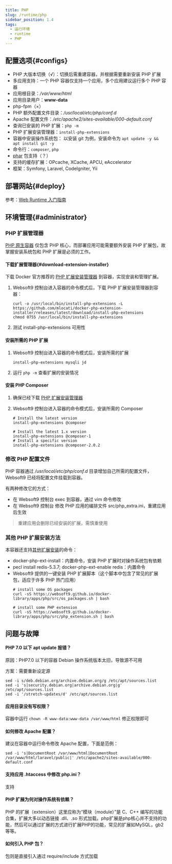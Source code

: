 ```yaml
---
title: PHP
slug: /runtime/php
sidebar_position: 1.4
tags:
  - 运行环境
  - runtime
  - PHP
---
```



## 配置选项{#configs}

- PHP 大版本切换（√）：切换后需重建容器，并根据需要重新安装 PHP 扩展
- 多应用支持：一个 PHP 容器仅支持一个应用，多个应用建议运行多个 PHP 容器
- 应用根目录：*/var/www/html*
- 应用目录用户：**www-data**
- php-fpm（×）
- PHP 额外配置文件目录：*/usr/local/etc/php/conf.d*
- Apache 配置文件：*/etc/apache2/sites-available/000-default.conf* 
- 查询已安装的 PHP 扩展：`php -m`
- PHP 扩展安装管理器：`install-php-extensions` 
- 容器中安装操作系统包： 以安装 git 为例，安装命令为 `apt update -y && apt install git -y`
- 命令行：`composer`, `php`
- [phar](https://www.php.net/manual/zh/intro.phar.php) 包支持（？）
- 支持的缓存扩展：OPcache, XCache, APCU, eAccelerator
- 框架：Symfony, Laravel, CodeIgniter, Yii

## 部署网站{#deploy}

参考：[Web Runtime 入门指南](../runtime#quick)

## 环境管理{#administrator}

### PHP 扩展管理器

[PHP 原生容器](https://hub.docker.com/_/php) 仅包含 PHP 核心，而部署应用可能需要额外安装 PHP 扩展包，故掌握安装系统包和 PHP 扩展是必须的工作。  

#### 下载扩展管理器{#download-extension-installer}

下载 Docker 官方推荐的 [PHP 扩展安装管理器](https://github.com/mlocati/docker-php-extension-installer) 到容器，实现安装和管理扩展。

1. Websoft9 控制台进入容器的命令模式后，下载 PHP 扩展安装管理器到容器：
    ```
    curl -o /usr/local/bin/install-php-extensions -L https://github.com/mlocati/docker-php-extension-installer/releases/latest/download/install-php-extensions
    chmod 0755 /usr/local/bin/install-php-extensions
    ```
2. 测试 install-php-extensions 可用性

#### 安装所需的 PHP 扩展

1. Websoft9 控制台进入容器的命令模式后，安装所需的扩展

   ```
   install-php-extensions mysqli jd
   ```

2. 运行 `php -m` 查看扩展的安装情况


#### 安装 PHP Composer

1. 确保已经下载 [PHP 扩展安装管理器](#download-extension-installer) 

2. Websoft9 控制台进入容器的命令模式后，安装所需的 Composer

    ```
    # Install the latest version
    install-php-extensions @composer

    # Install the latest 1.x version
    install-php-extensions @composer-1
    # Install a specific version
    install-php-extensions @composer-2.0.2
    ```

### 修改 PHP 配置文件

PHP 容器通过 */usr/local/etc/php/conf.d* 目录增加自己所需的配置文件，Websoft9 已经将配置文件挂载到容器。  

有两种修改它的方式：

- 在 Websoft9 控制台 exec 到容器，通过 vim 命令修改
- 在 Websoft9 控制台 修改 PHP 应用的编排文件 src/php_extra.ini，重建应用后生效

> 重建应用会删除已经安装的扩展，需慎重使用


### 其他 PHP 扩展安装方法

本容器还支持[其他扩展安装](https://hub.docker.com/_/php)的命令：

- docker-php-ext-install：内置命令，安装 PHP 扩展时对操作系统包有依赖
- pecl install redis-5.3.7; docker-php-ext-enable redis：内置命令
- Websoft9 提供的一键安装 PHP 扩展脚本（这个脚本中包含了常见的扩展包，适应于许多 PHP 热门应用）
   ```
   # install some OS packages
   curl -sS https://websoft9.github.io/docker-library/apps/php/src/os_packages.sh | bash

   # install some PHP extension
   curl -sS https://websoft9.github.io/docker-library/apps/php/src/php_extension.sh | bash
   ```

## 问题与故障

#### PHP 7.0 以下 **apt update** 报错？

原因：PHP7.0 以下的容器 Debian 操作系统版本太旧，导致源不可用   

方案：需要重新设定源  

  ```
  sed -i s/deb.debian.org/archive.debian.org/g /etc/apt/sources.list
  sed -i 's|security.debian.org|archive.debian.org|g' /etc/apt/sources.list
  sed -i '/stretch-updates/d' /etc/apt/sources.list
  ```

#### 应用目录没有写权限？

容器中运行 `chown -R www-data:www-data /var/www/html` 修正权限即可

#### 如何修改 Apache 配置？

建议在容器中运行命令修改 Apache 配置，下面是范例：

```
sed -i 's|DocumentRoot /var/www/html|DocumentRoot /var/www/html/laravel/public|' /etc/apache2/sites-available/000-default.conf
```

#### 支持应用 .htaccess 中修改 php.ini？

支持

#### PHP 扩展为何对操作系统有依赖？

PHP 的扩展（extension）这里应称为“模块（module）”是 C、C++ 编写的功能合集，扩展大多以动态链接 .dll、.so 形式加载。php扩展是php核心并不支持的功能，然后可以通过扩展的方式进行扩展PHP的功能，常见的扩展如MySQL，gb2等等。

#### 如何引入 PHP 包？

包则是直接引入通过 require/include 方式加载